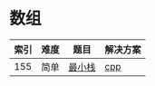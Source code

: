 # 数组

|索引|难度|题目|解决方案|
|----|----|----|--------|
|155|简单|[最小栈](https://leetcode-cn.com/problems/min-stack/)|[cpp](../problem/155_MinStack.md)|
